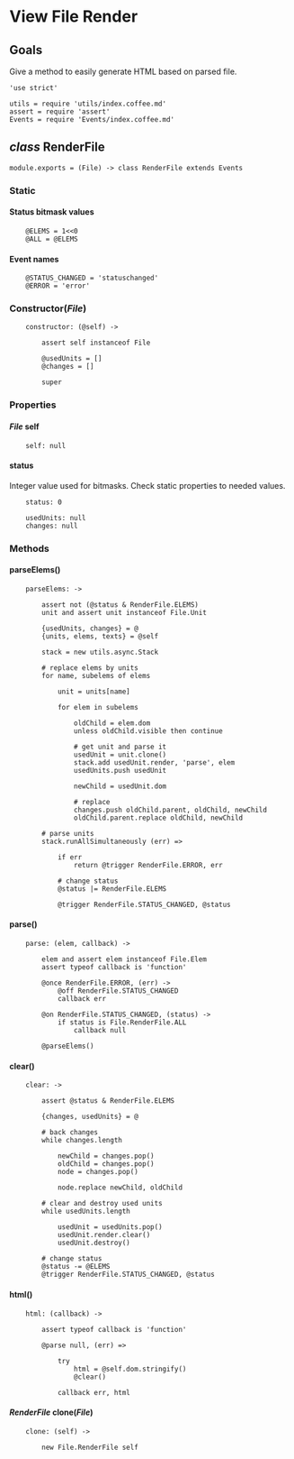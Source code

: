 View File Render
================

Goals
-----

Give a method to easily generate HTML based on parsed file.

	'use strict'

	utils = require 'utils/index.coffee.md'
	assert = require 'assert'
	Events = require 'Events/index.coffee.md'

*class* RenderFile
------------------

	module.exports = (File) -> class RenderFile extends Events

### Static

#### Status bitmask values

		@ELEMS = 1<<0
		@ALL = @ELEMS

#### Event names

		@STATUS_CHANGED = 'statuschanged'
		@ERROR = 'error'

### Constructor(*File*)

		constructor: (@self) ->

			assert self instanceof File

			@usedUnits = []
			@changes = []

			super

### Properties

#### *File* self

		self: null

#### status

Integer value used for bitmasks. Check static properties to needed values.

		status: 0

		usedUnits: null
		changes: null

### Methods

#### parseElems()

		parseElems: ->

			assert not (@status & RenderFile.ELEMS)
			unit and assert unit instanceof File.Unit

			{usedUnits, changes} = @
			{units, elems, texts} = @self

			stack = new utils.async.Stack

			# replace elems by units
			for name, subelems of elems

				unit = units[name]

				for elem in subelems

					oldChild = elem.dom
					unless oldChild.visible then continue

					# get unit and parse it
					usedUnit = unit.clone()
					stack.add usedUnit.render, 'parse', elem
					usedUnits.push usedUnit

					newChild = usedUnit.dom

					# replace
					changes.push oldChild.parent, oldChild, newChild
					oldChild.parent.replace oldChild, newChild

			# parse units
			stack.runAllSimultaneously (err) =>

				if err
					return @trigger RenderFile.ERROR, err

				# change status
				@status |= RenderFile.ELEMS

				@trigger RenderFile.STATUS_CHANGED, @status

#### parse()

		parse: (elem, callback) ->

			elem and assert elem instanceof File.Elem
			assert typeof callback is 'function'

			@once RenderFile.ERROR, (err) ->
				@off RenderFile.STATUS_CHANGED
				callback err

			@on RenderFile.STATUS_CHANGED, (status) ->
				if status is File.RenderFile.ALL
					callback null

			@parseElems()

#### clear()

		clear: ->

			assert @status & RenderFile.ELEMS

			{changes, usedUnits} = @

			# back changes
			while changes.length

				newChild = changes.pop()
				oldChild = changes.pop()
				node = changes.pop()

				node.replace newChild, oldChild

			# clear and destroy used units
			while usedUnits.length

				usedUnit = usedUnits.pop()
				usedUnit.render.clear()
				usedUnit.destroy()

			# change status
			@status -= @ELEMS
			@trigger RenderFile.STATUS_CHANGED, @status

#### html()

		html: (callback) ->

			assert typeof callback is 'function'

			@parse null, (err) =>

				try
					html = @self.dom.stringify()
					@clear()

				callback err, html

#### *RenderFile* clone(*File*)

		clone: (self) ->

			new File.RenderFile self